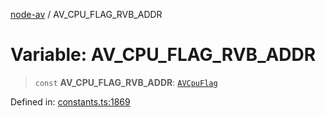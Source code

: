 [node-av](../globals.md) / AV\_CPU\_FLAG\_RVB\_ADDR

# Variable: AV\_CPU\_FLAG\_RVB\_ADDR

> `const` **AV\_CPU\_FLAG\_RVB\_ADDR**: [`AVCpuFlag`](../type-aliases/AVCpuFlag.md)

Defined in: [constants.ts:1869](https://github.com/seydx/av/blob/f8631fc881b394300b1479f511d55cf1c370a87f/src/constants/constants.ts#L1869)
